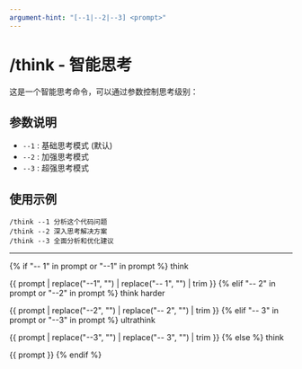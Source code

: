 ```yaml
---
argument-hint: "[--1|--2|--3] <prompt>"
---
```


# /think - 智能思考

这是一个智能思考命令，可以通过参数控制思考级别：

## 参数说明
- `--1` : 基础思考模式 (默认)
- `--2` : 加强思考模式  
- `--3` : 超强思考模式

## 使用示例
```
/think --1 分析这个代码问题
/think --2 深入思考解决方案
/think --3 全面分析和优化建议
```

---

{% if "-- 1" in prompt or "--1" in prompt %}
think

{{ prompt | replace("--1", "") | replace("-- 1", "") | trim }}
{% elif "-- 2" in prompt or "--2" in prompt %}
think harder

{{ prompt | replace("--2", "") | replace("-- 2", "") | trim }}
{% elif "-- 3" in prompt or "--3" in prompt %}
ultrathink

{{ prompt | replace("--3", "") | replace("-- 3", "") | trim }}
{% else %}
think

{{ prompt }}
{% endif %}